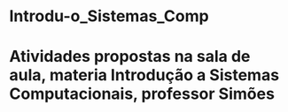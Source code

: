 # Introdu-o_Sistemas_Comp
# Atividades propostas na sala de aula, materia Introdução a Sistemas Computacionais, professor Simões

